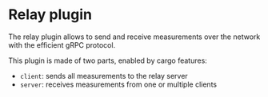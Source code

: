 # Relay plugin

The relay plugin allows to send and receive measurements over the network with the efficient gRPC protocol.

This plugin is made of two parts, enabled by cargo features:
- `client`: sends all measurements to the relay server
- `server`: receives measurements from one or multiple clients
